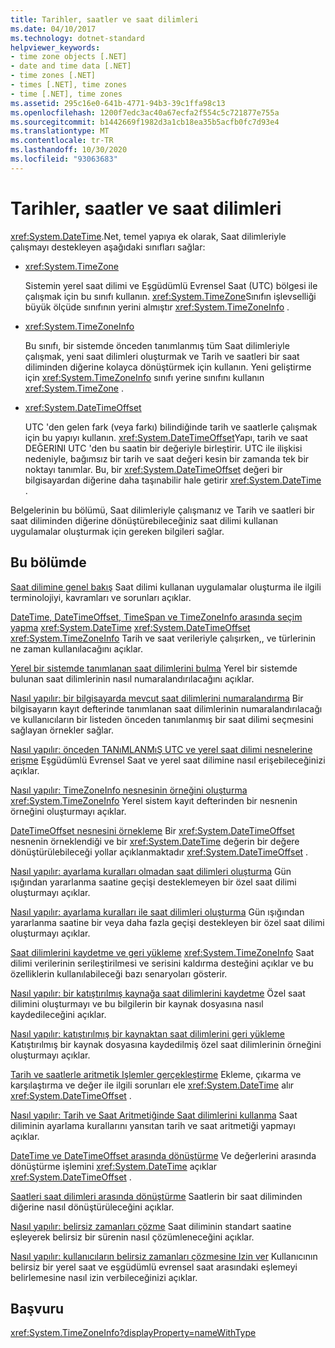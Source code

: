 ```yaml
---
title: Tarihler, saatler ve saat dilimleri
ms.date: 04/10/2017
ms.technology: dotnet-standard
helpviewer_keywords:
- time zone objects [.NET]
- date and time data [.NET]
- time zones [.NET]
- times [.NET], time zones
- time [.NET], time zones
ms.assetid: 295c16e0-641b-4771-94b3-39c1ffa98c13
ms.openlocfilehash: 1200f7edc3ac40a67ecfa2f554c5c721877e755a
ms.sourcegitcommit: b1442669f1982d3a1cb18ea35b5acfb0fc7d93e4
ms.translationtype: MT
ms.contentlocale: tr-TR
ms.lasthandoff: 10/30/2020
ms.locfileid: "93063683"
---
```

# <a name="dates-times-and-time-zones"></a>Tarihler, saatler ve saat dilimleri

<xref:System.DateTime>.Net, temel yapıya ek olarak, Saat dilimleriyle çalışmayı destekleyen aşağıdaki sınıfları sağlar:

* <xref:System.TimeZone>

  Sistemin yerel saat dilimi ve Eşgüdümlü Evrensel Saat (UTC) bölgesi ile çalışmak için bu sınıfı kullanın. <xref:System.TimeZone>Sınıfın işlevselliği büyük ölçüde sınıfının yerini almıştır <xref:System.TimeZoneInfo> .

* <xref:System.TimeZoneInfo>

  Bu sınıfı, bir sistemde önceden tanımlanmış tüm Saat dilimleriyle çalışmak, yeni saat dilimleri oluşturmak ve Tarih ve saatleri bir saat diliminden diğerine kolayca dönüştürmek için kullanın. Yeni geliştirme için <xref:System.TimeZoneInfo> sınıfı yerine sınıfını kullanın <xref:System.TimeZone> .

* <xref:System.DateTimeOffset>

  UTC 'den gelen fark (veya farkı) bilindiğinde tarih ve saatlerle çalışmak için bu yapıyı kullanın. <xref:System.DateTimeOffset>Yapı, tarih ve saat DEĞERINI UTC 'den bu saatin bir değeriyle birleştirir. UTC ile ilişkisi nedeniyle, bağımsız bir tarih ve saat değeri kesin bir zamanda tek bir noktayı tanımlar. Bu, bir <xref:System.DateTimeOffset> değeri bir bilgisayardan diğerine daha taşınabilir hale getirir <xref:System.DateTime> .

Belgelerinin bu bölümü, Saat dilimleriyle çalışmanız ve Tarih ve saatleri bir saat diliminden diğerine dönüştürebileceğiniz saat dilimi kullanan uygulamalar oluşturmak için gereken bilgileri sağlar.

## <a name="in-this-section"></a>Bu bölümde

[Saat dilimine genel bakış](time-zone-overview.md) Saat dilimi kullanan uygulamalar oluşturma ile ilgili terminolojiyi, kavramları ve sorunları açıklar.

[DateTime, DateTimeOffset, TimeSpan ve TimeZoneInfo arasında seçim yapma](choosing-between-datetime.md) <xref:System.DateTime> <xref:System.DateTimeOffset> <xref:System.TimeZoneInfo> Tarih ve saat verileriyle çalışırken,, ve türlerinin ne zaman kullanılacağını açıklar.

[Yerel bir sistemde tanımlanan saat dilimlerini bulma](finding-the-time-zones-on-local-system.md) Yerel bir sistemde bulunan saat dilimlerinin nasıl numaralandırılacağını açıklar.

[Nasıl yapılır: bir bilgisayarda mevcut saat dilimlerini numaralandırma](enumerate-time-zones.md) Bir bilgisayarın kayıt defterinde tanımlanan saat dilimlerinin numaralandırılacağı ve kullanıcıların bir listeden önceden tanımlanmış bir saat dilimi seçmesini sağlayan örnekler sağlar.

[Nasıl yapılır: önceden TANıMLANMıŞ UTC ve yerel saat dilimi nesnelerine erişme](access-utc-and-local.md) Eşgüdümlü Evrensel Saat ve yerel saat dilimine nasıl erişebileceğinizi açıklar.

[Nasıl yapılır: TimeZoneInfo nesnesinin örneğini oluşturma](instantiate-time-zone-info.md) <xref:System.TimeZoneInfo> Yerel sistem kayıt defterinden bir nesnenin örneğini oluşturmayı açıklar.

[DateTimeOffset nesnesini örnekleme](instantiating-a-datetimeoffset-object.md) Bir <xref:System.DateTimeOffset> nesnenin örneklendiği ve bir <xref:System.DateTime> değerin bir değere dönüştürülebileceği yollar açıklanmaktadır <xref:System.DateTimeOffset> .

[Nasıl yapılır: ayarlama kuralları olmadan saat dilimleri oluşturma](create-time-zones-without-adjustment-rules.md) Gün ışığından yararlanma saatine geçişi desteklemeyen bir özel saat dilimi oluşturmayı açıklar.

[Nasıl yapılır: ayarlama kuralları ile saat dilimleri oluşturma](create-time-zones-with-adjustment-rules.md) Gün ışığından yararlanma saatine bir veya daha fazla geçişi destekleyen bir özel saat dilimi oluşturmayı açıklar.

[Saat dilimlerini kaydetme ve geri yükleme](saving-and-restoring-time-zones.md) <xref:System.TimeZoneInfo> Saat dilimi verilerinin serileştirilmesi ve serisini kaldırma desteğini açıklar ve bu özelliklerin kullanılabileceği bazı senaryoları gösterir.

[Nasıl yapılır: bir katıştırılmış kaynağa saat dilimlerini kaydetme](save-time-zones-to-an-embedded-resource.md) Özel saat dilimini oluşturmayı ve bu bilgilerin bir kaynak dosyasına nasıl kaydedileceğini açıklar.

[Nasıl yapılır: katıştırılmış bir kaynaktan saat dilimlerini geri yükleme](restore-time-zones-from-an-embedded-resource.md) Katıştırılmış bir kaynak dosyasına kaydedilmiş özel saat dilimlerinin örneğini oluşturmayı açıklar.

[Tarih ve saatlerle aritmetik Işlemler gerçekleştirme](performing-arithmetic-operations.md) Ekleme, çıkarma ve karşılaştırma ve değer ile ilgili sorunları ele <xref:System.DateTime> alır <xref:System.DateTimeOffset> .

[Nasıl yapılır: Tarih ve Saat Aritmetiğinde Saat dilimlerini kullanma](use-time-zones-in-arithmetic.md) Saat diliminin ayarlama kurallarını yansıtan tarih ve saat aritmetiği yapmayı açıklar.

[DateTime ve DateTimeOffset arasında dönüştürme](converting-between-datetime-and-offset.md) Ve değerlerini arasında dönüştürme işlemini <xref:System.DateTime> açıklar <xref:System.DateTimeOffset> .

[Saatleri saat dilimleri arasında dönüştürme](converting-between-time-zones.md) Saatlerin bir saat diliminden diğerine nasıl dönüştürüleceğini açıklar.

[Nasıl yapılır: belirsiz zamanları çözme](resolve-ambiguous-times.md) Saat diliminin standart saatine eşleyerek belirsiz bir sürenin nasıl çözümleneceğini açıklar.

[Nasıl yapılır: kullanıcıların belirsiz zamanları çözmesine Izin ver](let-users-resolve-ambiguous-times.md) Kullanıcının belirsiz bir yerel saat ve eşgüdümlü evrensel saat arasındaki eşlemeyi belirlemesine nasıl izin verbileceğinizi açıklar.

## <a name="reference"></a>Başvuru

<xref:System.TimeZoneInfo?displayProperty=nameWithType>
